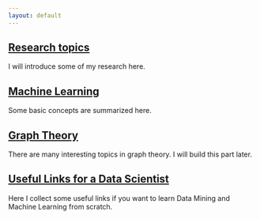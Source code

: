 ```yaml
---
layout: default
---
```


## [Research topics](Research)
I will introduce some of my research here.

## [Machine Learning](MachineLearning)
Some basic concepts are summarized here. 

## [Graph Theory](graphTheory) 
There are many interesting topics in graph theory. I will build this part later.

## [Useful Links for a Data Scientist](usefulLinks)
Here I collect some useful links if you want to learn Data Mining and Machine Learning from scratch.